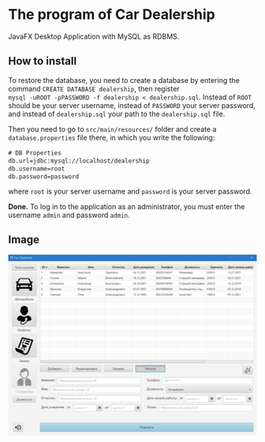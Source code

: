 # The program of Car Dealership
JavaFX Desktop Application with MySQL as RDBMS.

## How to install

To restore the database, you need to create a database by entering the command `CREATE DATABASE dealership`, then register  
`mysql -uROOT -pPASSWORD -f dealership < dealership.sql`. Instead of `ROOT` should be your server username, instead of `PASSWORD` your server password, 
and instead of `dealership.sql` your path to the `dealership.sql` file.  

Then you need to go to `src/main/resources/` folder and create a `database.properties` file there, in which you write the following:

```
# DB Properties
db.url=jdbc:mysql://localhost/dealership
db.username=root
db.password=password
```
where `root` is your server username and `password` is your server password.

<b>Done.</b> To log in to the application as an administrator, you must enter the username `admin` and password `admin`.

## Image

<img alt="Screenshot" src="Screenshot.png" />
